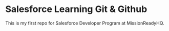 # Salesforce Learning Git & Github

This is my first repo for Salesforce Developer Program at MissionReadyHQ.

